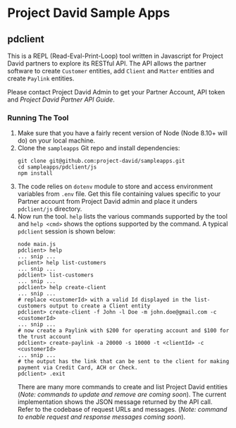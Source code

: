 # Project David Sample Apps

## pdclient

This  is a REPL (Read-Eval-Print-Loop) tool written in Javascript for Project David partners to explore its RESTful API. The API allows the partner software to create `Customer` entities, add `Client` and `Matter` entities and create `Paylink` entities. 

Please contact Project David Admin to get your Partner Account, API token and _Project David Partner API Guide_.

### Running The Tool

1. Make sure that you have a fairly recent version of Node (Node 8.10+ will do) on your local machine.
2. Clone the `sampleapps` Git repo and install dependencies:
   ```
   git clone git@github.com:project-david/sampleapps.git
   cd sampleapps/pdclient/js
   npm install
   ```
3. The code relies on `dotenv` module to store and access environment variables from `.env` file. Get this file containing values specific to your Partner account from Project David admin and place it unders `pdclient/js` directory.
4. Now run the tool. `help` lists the various commands supported by the tool and `help <cmd>` shows the options supported by the command. A typical `pdclient` session is shown below:
   ```
   node main.js
   pdclient> help
   ... snip ...
   pclient> help list-customers
   ... snip ...
   pdclient> list-customers
   ... snip ...
   pdclient> help create-client
   ... snip ...
   # replace <customerId> with a valid Id displayed in the list-customers output to create a Client entity
   pdclient> create-client -f John -l Doe -m john.doe@gmail.com -c <customerId>
   ... snip ...
   # now create a Paylink with $200 for operating account and $100 for the trust account
   pdclient> create-paylink -a 20000 -s 10000 -t <clientId> -c <customerId>
   ... snip ...
   # the output has the link that can be sent to the client for making payment via Credit Card, ACH or Check.
   pdclient> .exit
   ```
   There are many more commands to create and list Project David entities (_Note: commands to update and remove are coming soon_). The current implementation shows the JSON message returned by the API call. Refer to the codebase of request URLs and messages. (_Note: command to enable request and response messages coming soon_).